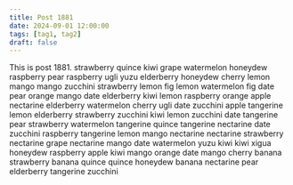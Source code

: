 ```yaml
---
title: Post 1881
date: 2024-09-01 12:00:00
tags: [tag1, tag2]
draft: false
---
```

This is post 1881.
strawberry
quince
kiwi
grape
watermelon
honeydew
raspberry
pear
raspberry
ugli
yuzu
elderberry
honeydew
cherry
lemon
mango
mango
zucchini
strawberry
lemon
fig
lemon
watermelon
fig
date
pear
orange
mango
date
elderberry
kiwi
lemon
raspberry
orange
apple
nectarine
elderberry
watermelon
cherry
ugli
date
zucchini
apple
tangerine
lemon
elderberry
strawberry
zucchini
kiwi
lemon
zucchini
date
tangerine
pear
strawberry
watermelon
tangerine
quince
tangerine
nectarine
date
zucchini
raspberry
tangerine
lemon
mango
nectarine
nectarine
strawberry
nectarine
grape
nectarine
mango
date
watermelon
yuzu
kiwi
kiwi
xigua
honeydew
raspberry
apple
kiwi
mango
orange
date
mango
cherry
banana
strawberry
banana
quince
quince
honeydew
banana
nectarine
pear
elderberry
tangerine
zucchini
